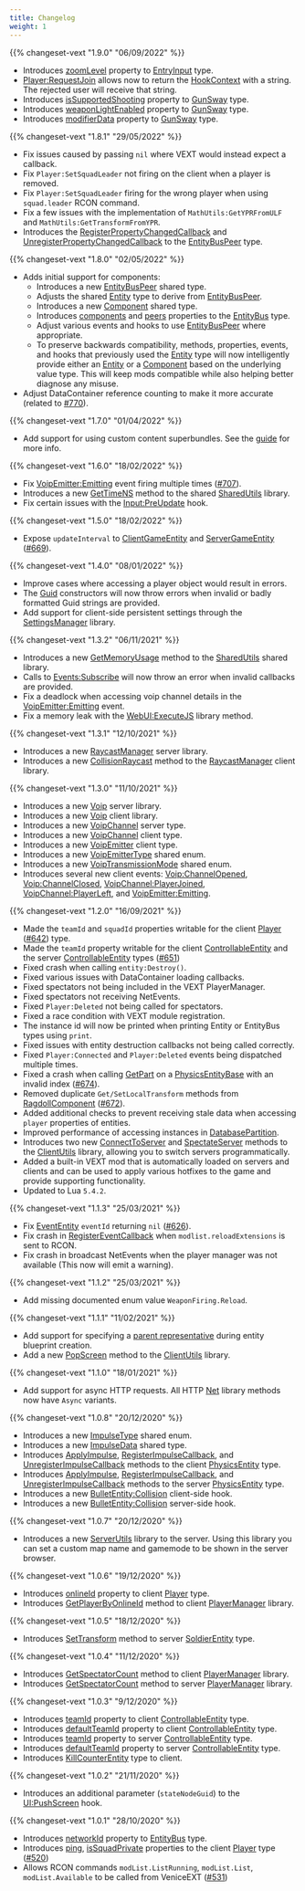 ```yaml
---
title: Changelog
weight: 1
---
```


{{% changeset-vext "1.9.0" "06/09/2022" %}}
- Introduces [zoomLevel](/vext/ref/shared/type/entryinput/#zoomlevel) property to [EntryInput](/vext/ref/shared/type/entryinput) type.
- [Player:RequestJoin](/vext/ref/server/hook/player_requestjoin) allows now to return the [HookContext](/vext/ref/shared/type/hookcontext) with a string. The rejected user will receive that string.
- Introduces [isSupportedShooting](/vext/ref/shared/type/gunsway/#issupportedshooting) property to [GunSway](/vext/ref/shared/type/gunsway) type.
- Introduces [weaponLightEnabled](/vext/ref/shared/type/gunsway/#issupportedshooting) property to [GunSway](/vext/ref/shared/type/gunsway) type.
- Introduces [modifierData](/vext/ref/shared/type/gunsway/#modifierData) property to [GunSway](/vext/ref/shared/type/gunsway) type.

{{% changeset-vext "1.8.1" "29/05/2022" %}}
- Fix issues caused by passing `nil` where VEXT would instead expect a callback.
- Fix `Player:SetSquadLeader` not firing on the client when a player is removed.
- Fix `Player:SetSquadLeader` firing for the wrong player when using `squad.leader` RCON command.
- Fix a few issues with the implementation of `MathUtils:GetYPRFromULF` and `MathUtils:GetTransformFromYPR`.
- Introduces the [RegisterPropertyChangedCallback](/vext/ref/shared/type/entitybuspeer/#registerpropertychangedcallback) and [UnregisterPropertyChangedCallback](/vext/ref/shared/type/entitybuspeer/#unregisterpropertychangedcallback) to the [EntityBusPeer](/vext/ref/shared/type/entitybuspeer) type.

{{% changeset-vext "1.8.0" "02/05/2022" %}}
- Adds initial support for components:
  - Introduces a new [EntityBusPeer](/vext/ref/shared/type/entitybuspeer) shared type.
  - Adjusts the shared [Entity](/vext/ref/shared/type/entity) type to derive from [EntityBusPeer](/vext/ref/shared/type/entitybuspeer).
  - Introduces a new [Component](/vext/ref/shared/type/component) shared type.
  - Introduces [components](/vext/ref/shared/type/entitybus/#components) and [peers](/vext/ref/shared/type/entitybus/#peers) properties to the [EntityBus](/vext/ref/shared/type/entitybus) type.
  - Adjust various events and hooks to use [EntityBusPeer](/vext/ref/shared/type/entitybuspeer) where appropriate.
  - To preserve backwards compatibility, methods, properties, events, and hooks that previously used the [Entity](/vext/ref/shared/type/entity) type will now intelligently provide either an [Entity](/vext/ref/shared/type/entity) or a [Component](/vext/ref/shared/type/component) based on the underlying value type. This will keep mods compatible while also helping better diagnose any misuse.
- Adjust DataContainer reference counting to make it more accurate (related to [#770](https://github.com/EmulatorNexus/VeniceUnleashed/issues/770)).

{{% changeset-vext "1.7.0" "01/04/2022" %}}
- Add support for using custom content superbundles. See the [guide](/vext/guides/custom-content/) for more info.

{{% changeset-vext "1.6.0" "18/02/2022" %}}
- Fix [VoipEmitter:Emitting](/vext/ref/client/event/voipemitter_emitting/) event firing multiple times ([#707](https://github.com/EmulatorNexus/VeniceUnleashed/issues/707)).
- Introduces a new [GetTimeNS](/vext/ref/shared/library/sharedutils/#gettimens) method to the shared [SharedUtils](/vext/ref/shared/library/sharedutils/) library.
- Fix certain issues with the [Input:PreUpdate](/vext/ref/client/hook/input_preupdate/) hook.

{{% changeset-vext "1.5.0" "18/02/2022" %}}
- Expose `updateInterval` to [ClientGameEntity](/vext/ref/client/type/gameentity) and [ServerGameEntity](/vext/ref/server/type/gameentity) ([#669](https://github.com/EmulatorNexus/VeniceUnleashed/issues/669)).


{{% changeset-vext "1.4.0" "08/01/2022" %}}

- Improve cases where accessing a player object would result in errors.
- The [Guid](/vext/ref/shared/type/guid/) constructors will now throw errors when invalid or badly formatted Guid strings are provided.
- Add support for client-side persistent settings through the [SettingsManager](/vext/ref/client/library/settingsmanager/) library.

{{% changeset-vext "1.3.2" "06/11/2021" %}}

- Introduces a new [GetMemoryUsage](/vext/ref/shared/library/sharedutils/#getmemoryusage) method to the [SharedUtils](/vext/ref/shared/library/sharedutils/) shared library.
- Calls to [Events:Subscribe](/vext/ref/shared/library/events/#subscribe) will now throw an error when invalid callbacks are provided.
- Fix a deadlock when accessing voip channel details in the [VoipEmitter:Emitting](/vext/ref/client/event/voipemitter_emitting/) event.
- Fix a memory leak with the [WebUI:ExecuteJS](/vext/ref/client/library/webui/#executejs) library method.

{{% changeset-vext "1.3.1" "12/10/2021" %}}

- Introduces a new [RaycastManager](/vext/ref/server/library/raycastmanager/) server library.
- Introduces a new [CollisionRaycast](/vext/ref/client/library/raycastmanager/#collisionraycast) method to the [RaycastManager](/vext/ref/client/library/raycastmanager/) client library.

{{% changeset-vext "1.3.0" "11/10/2021" %}}

- Introduces a new [Voip](/vext/ref/server/library/voip/) server library.
- Introduces a new [Voip](/vext/ref/client/library/voip/) client library.
- Introduces a new [VoipChannel](/vext/ref/server/type/voipchannel/) server type.
- Introduces a new [VoipChannel](/vext/ref/client/type/voipchannel/) client type.
- Introduces a new [VoipEmitter](/vext/ref/client/type/voipemitter/) client type.
- Introduces a new [VoipEmitterType](/vext/ref/shared/type/voipemittertype/) shared enum.
- Introduces a new [VoipTransmissionMode](/vext/ref/shared/type/voiptransmissionmode/) shared enum.
- Introduces several new client events: [Voip:ChannelOpened](/vext/ref/client/event/voip_channelopened/), [Voip:ChannelClosed](/vext/ref/client/event/voip_channelclosed/), [VoipChannel:PlayerJoined](/vext/ref/client/event/voipchannel_playerjoined/), [VoipChannel:PlayerLeft](/vext/ref/client/event/voipchannel_playerleft/), and [VoipEmitter:Emitting](/vext/ref/client/event/voipemitter_emitting/).

{{% changeset-vext "1.2.0" "16/09/2021" %}}

- Made the `teamId` and `squadId` properties writable for the client [Player](/vext/ref/client/type/player/) ([#642](https://github.com/EmulatorNexus/VeniceUnleashed/issues/642)) type.
- Made the `teamId` property writable for the client [ControllableEntity](/vext/ref/client/type/controllableentity/) and the server [ControllableEntity](/vext/ref/server/type/controllableentity/) types ([#651](https://github.com/EmulatorNexus/VeniceUnleashed/issues/651))
- Fixed crash when calling `entity:Destroy()`.
- Fixed various issues with DataContainer loading callbacks.
- Fixed spectators not being included in the VEXT PlayerManager.
- Fixed spectators not receiving NetEvents.
- Fixed `Player:Deleted` not being called for spectators.
- Fixed a race condition with VEXT module registration.
- The instance id will now be printed when printing Entity or EntityBus types using `print`.
- Fixed issues with entity destruction callbacks not being called correctly.
- Fixed `Player:Connected` and `Player:Deleted` events being dispatched multiple times.
- Fixed a crash when calling [GetPart](/vext/ref/shared/type/physicsentitybase/#getpart) on a [PhysicsEntityBase](/vext/ref/shared/type/physicsentitybase/) with an invalid index ([#674](https://github.com/EmulatorNexus/VeniceUnleashed/issues/674)).
- Removed duplicate `Get/SetLocalTransform` methods from [RagdollComponent](/vext/ref/client/type/ragdollcomponent/) ([#672](https://github.com/EmulatorNexus/VeniceUnleashed/issues/672)).
- Added additional checks to prevent receiving stale data when accessing `player` properties of entities.
- Improved performance of accessing instances in [DatabasePartition](/vext/ref/shared/type/databasepartition/).
- Introduces two new [ConnectToServer](/vext/ref/client/library/clientutils/#connecttoserver) and [SpectateServer](/vext/ref/client/library/clientutils/#spectateserver) methods to the [ClientUtils](/vext/ref/client/library/clientutils/) library, allowing you to switch servers programmatically.
- Added a built-in VEXT mod that is automatically loaded on servers and clients and can be used to apply various hotfixes to the game and provide supporting functionality.
- Updated to Lua `5.4.2`.

{{% changeset-vext "1.1.3" "25/03/2021" %}}
- Fix [EventEntity](/vext/ref/shared/type/entityevent/#eventid) `eventId` returning `nil` ([#626](https://github.com/EmulatorNexus/VeniceUnleashed/issues/626)).
- Fix crash in [RegisterEventCallback](/vext/ref/shared/type/entity/#registereventcallback) when `modlist.reloadExtensions` is sent to RCON.
- Fix crash in broadcast NetEvents when the player manager was not available (This now will emit a warning).

{{% changeset-vext "1.1.2" "25/03/2021" %}}
- Add missing documented enum value `WeaponFiring.Reload`.

{{% changeset-vext "1.1.1" "11/02/2021" %}}

- Add support for specifying a [parent representative](/vext/ref/shared/type/entitycreationparams/#parentrepresentative) during entity blueprint creation.
- Add a new [PopScreen](/vext/ref/client/library/clientutils/#popscreen) method to the [ClientUtils](/vext/ref/client/library/clientutils/) library.

{{% changeset-vext "1.1.0" "18/01/2021" %}}

- Add support for async HTTP requests. All HTTP [Net](/vext/ref/shared/library/net/) library methods now have `Async` variants. 

{{% changeset-vext "1.0.8" "20/12/2020" %}}

- Introduces a new [ImpulseType](/vext/ref/shared/type/impulsetype/) shared enum.
- Introduces a new [ImpulseData](/vext/ref/shared/type/impulsedata/) shared type.
- Introduces [ApplyImpulse](/vext/ref/client/type/physicsentity/#applyimpulse), [RegisterImpulseCallback](/vext/ref/client/type/physicsentity/#registerimpulsecallback), and [UnregisterImpulseCallback](/vext/ref/client/type/physicsentity/#unregisterimpulsecallback) methods to the client [PhysicsEntity](/vext/ref/client/type/physicsentity/) type.
- Introduces [ApplyImpulse](/vext/ref/server/type/physicsentity/#applyimpulse), [RegisterImpulseCallback](/vext/ref/server/type/physicsentity/#registerimpulsecallback), and [UnregisterImpulseCallback](/vext/ref/server/type/physicsentity/#unregisterimpulsecallback) methods to the server [PhysicsEntity](/vext/ref/server/type/physicsentity/) type.
- Introduces a new [BulletEntity:Collision](/vext/ref/client/hook/bulletentity_collision/) client-side hook.
- Introduces a new [BulletEntity:Collision](/vext/ref/server/hook/bulletentity_collision/) server-side hook.

{{% changeset-vext "1.0.7" "20/12/2020" %}}

- Introduces a new [ServerUtils](/vext/ref/server/library/serverutils/) library to the server. Using this library you can set a custom map name and gamemode to be shown in the server browser.

{{% changeset-vext "1.0.6" "19/12/2020" %}}

- Introduces [onlineId](/vext/ref/client/type/player/#onlineid) property to client [Player](/vext/ref/client/type/player/) type.
- Introduces [GetPlayerByOnlineId](/vext/ref/client/library/playermanager/#getplayerbyonlineid) method to client [PlayerManager](/vext/ref/client/library/playermanager/) library.

{{% changeset-vext "1.0.5" "18/12/2020" %}}

- Introduces [SetTransform](/vext/ref/server/type/soldierentity/#settransform) method to server [SoldierEntity](/vext/ref/server/type/soldierentity) type.

{{% changeset-vext "1.0.4" "11/12/2020" %}}

- Introduces [GetSpectatorCount](/vext/ref/client/library/playermanager/#getspectatorcount) method to client [PlayerManager](/vext/ref/client/library/playermanager) library.
- Introduces [GetSpectatorCount](/vext/ref/server/library/playermanager/#getspectatorcount) method to server [PlayerManager](/vext/ref/client/library) library.

{{% changeset-vext "1.0.3" "9/12/2020" %}}

- Introduces [teamId](/vext/ref/client/type/controllableentity/#teamid) property to client [ControllableEntity](/vext/ref/client/type/controllableentity) type.
- Introduces [defaultTeamId](/vext/ref/client/type/controllableentity/#defaultteamid) property to client [ControllableEntity](/vext/ref/client/type/controllableentity) type.
- Introduces [teamId](/vext/ref/server/type/controllableentity/#teamid) property to server [ControllableEntity](/vext/ref/server/type/controllableentity) type.
- Introduces [defaultTeamId](/vext/ref/server/type/controllableentity/#defaultteamid) property to server [ControllableEntity](/vext/ref/server/type/controllableentity) type.
- Introduces [KillCounterEntity](/vext/ref/client/type/killcounterentity) type to client.

{{% changeset-vext "1.0.2" "21/11/2020" %}}

- Introduces an additional parameter (`stateNodeGuid`) to the [UI:PushScreen](/vext/ref/client/hook/ui_pushscreen/) hook.

{{% changeset-vext "1.0.1" "28/10/2020" %}}

- Introduces [networkId](/vext/ref/shared/type/entitybus/#networkid) property to [EntityBus](/vext/ref/shared/type/entitybus/) type.
- Introduces [ping](/vext/ref/client/type/player/#ping), [isSquadPrivate](/vext/ref/client/type/player/#issquadprivate) properties to the client [Player](/vext/ref/client/type/player/) type ([#520](https://github.com/EmulatorNexus/VeniceUnleashed/issues/520))
- Allows RCON commands `modList.ListRunning`, `modList.List`, `modList.Available` to be called from VeniceEXT ([#531](https://github.com/EmulatorNexus/VeniceUnleashed/issues/531))
